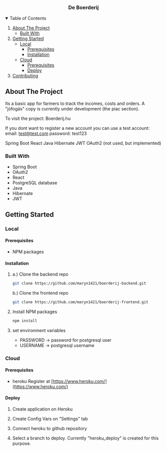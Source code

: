 

<h3 align="center">De Boerderij</h3>



<!-- TABLE OF CONTENTS -->
<details open="open">
  <summary>Table of Contents</summary>
  <ol>
    <li>
      <a href="#about-the-project">About The Project</a>
      <ul>
        <li><a href="#built-with">Built With</a></li>
      </ul>
    </li>
    <li>
      <a href="#getting-started">Getting Started</a>
      <ul>
        <li>
        <a href="#local">Local</a>
            <ul>
                <li><a href="#prerequisites">Prerequisites</a></li>
                <li><a href="#installation">Installation</a></li>
            </ul>
        </li>
        <li>
        <a href="#Cloud">Cloud</a>
            <ul>
                <li><a href="#prerequisites">Prerequisites</a></li>
                <li><a href="#Deploy">Deploy</a></li>
            </ul>
            </li>
      </ul>
    </li>
    <li><a href="#contributing">Contributing</a></li>
  </ol>
</details>



<!-- ABOUT THE PROJECT -->

## About The Project

Its a basic app for farmers to track the incomes, costs and orders. A "jófogás" copy is currently under development (the piac section).

To visit the project: Boerderij.hu

If you dont want to register a new account you can use a test account: email: test@test.com password: test123

Spring Boot
React
Java
Hibernate
JWT
OAuth2 (not used, but implemented)
### Built With


* Spring Boot
* OAuth2
* React
* PostgreSQL database
* Java
* Hibernate
* JWT

<!-- GETTING STARTED -->

## Getting Started

### Local

#### Prerequisites

- NPM packages
#### Installation

1. a.) Clone the backend repo
   ```sh
   git clone https://github.com/maryn1421/boerderij-backend.git
   ```
   b.) Clone the frontend repo
   ```sh
   git clone https://github.com/maryn1421/boerderij-frontend.git
   ```
   
2. Install NPM packages
   ```sh
   npm install
   ```
3. set environment variables
   * PASSWORD -> password for postgresql user
   * USERNAME -> postgresql username
   
### Cloud

#### Prerequisites

* heroku
  Register at [https://www.heroku.com/](https://www.heroku.com/)
#### Deploy

1. Create application on Heroku
2. Create Config Vars on "Settings" tab

3. Connect heroku to github repository
4. Select a branch to deploy. Currently "heroku_deploy" is created for this purpose.

